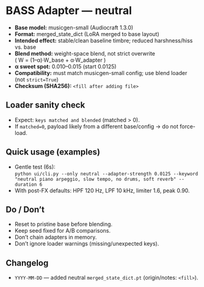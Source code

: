 # BASS Adapter — neutral

- **Base model:** musicgen-small (Audiocraft 1.3.0)
- **Format:** merged_state_dict (LoRA merged to base layout)
- **Intended effect:** stable/clean baseline timbre; reduced harshness/hiss vs. base
- **Blend method:** weight-space blend, not strict overwrite  
  \( W = (1–α)·W_base + α·W_adapter \)
- **α sweet spot:** 0.010–0.015 (start 0.0125)
- **Compatibility:** must match musicgen-small config; use blend loader (not `strict=True`)
- **Checksum (SHA256):** `<fill after adding file>`

## Loader sanity check
- Expect: `keys matched and blended` (matched > 0).  
- If `matched=0`, payload likely from a different base/config → do not force-load.

## Quick usage (examples)
- Gentle test (6s):  
  `python ui/cli.py --only neutral --adapter-strength 0.0125 --keyword "neutral piano arpeggio, slow tempo, no drums, soft reverb" --duration 6`
- With post-FX defaults: HPF 120 Hz, LPF 10 kHz, limiter 1.6, peak 0.90.

## Do / Don’t
- Reset to pristine base before blending.
- Keep seed fixed for A/B comparisons.
- Don’t chain adapters in memory.
- Don’t ignore loader warnings (missing/unexpected keys).

## Changelog
- `YYYY-MM-DD` — added neutral `merged_state_dict.pt` (origin/notes: `<fill>`).
